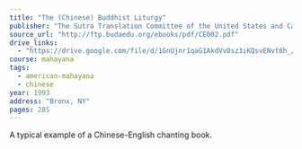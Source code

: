 ```yaml
---
title: "The (Chinese) Buddhist Liturgy"
publisher: "The Sutra Translation Committee of the United States and Canada"
source_url: "http://ftp.budaedu.org/ebooks/pdf/CE002.pdf"
drive_links:
  - "https://drive.google.com/file/d/1GnUjnr1qaG1AkdVvOsz3iKQsvENvt6h_/view?usp=drivesdk"
course: mahayana
tags:
  - american-mahayana
  - chinese
year: 1993
address: "Bronx, NY"
pages: 285
---
```


A typical example of a Chinese-English chanting book.
